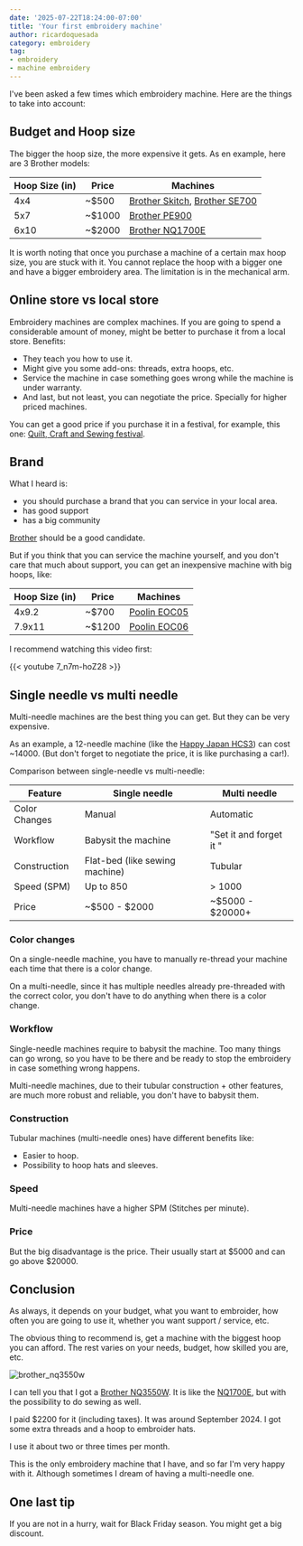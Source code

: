 ```yaml
---
date: '2025-07-22T18:24:00-07:00'
title: 'Your first embroidery machine'
author: ricardoquesada
category: embroidery
tag:
- embroidery
- machine embroidery
---
```


I've been asked a few times which embroidery machine.
Here are the things to take into account:

## Budget and Hoop size

The bigger the hoop size, the more expensive it gets. As en example, here are 3 Brother models:

| Hoop Size (in) | Price   | Machines                                                          |
|----------------|---------|-------------------------------------------------------------------|
| 4x4            | ~$500   | [Brother Skitch][brother_skitch], [Brother SE700][brother_se700]  |
| 5x7            | ~$1000  | [Brother PE900][brother_pe900]                                    |
| 6x10           | ~$2000  | [Brother NQ1700E][brother_nq1700e]                                |

It is worth noting that once you purchase a machine of a certain max hoop size, you are stuck with it.
You cannot replace the hoop with a bigger one and have a bigger embroidery area.
The limitation is in the mechanical arm.

## Online store vs local store

Embroidery machines are complex machines. If you are going to spend a considerable amount of money, might be better to
purchase it from a local store. Benefits:

* They teach you how to use it.
* Might give you some add-ons: threads, extra hoops, etc.
* Service the machine in case something goes wrong while the machine is under warranty.
* And last, but not least, you can negotiate the price. Specially for higher priced machines.

You can get a good price if you purchase it in a festival, for example, this one:
[Quilt, Craft and Sewing festival][festival].

## Brand

What I heard is:

* you should purchase a brand that you can service in your local area.
* has good support
* has a big community

[Brother][brother] should be a good candidate.

But if you think that you can service the machine yourself, and you don't care that much about support, 
you can get an inexpensive machine with big hoops, like:

| Hoop Size (in) | Price   | Machines                        |
|----------------|---------|---------------------------------|
| 4x9.2          | ~$700   | [Poolin EOC05][poolin_eoc05]    |
| 7.9x11         | ~$1200  | [Poolin EOC06][poolin_eoc06]    |

I recommend watching this video first:

{{< youtube 7_n7m-hoZ28 >}}

## Single needle vs multi needle

Multi-needle machines are the best thing you can get. But they can be very
expensive.

As an example, a 12-needle machine (like the [Happy Japan HCS3][happy_japan_hcs3])
can cost ~14000.
(But don't forget to negotiate the price, it is like purchasing a car!).

Comparison between single-needle vs multi-needle:

| Feature       | Single needle                  | Multi needle            |
|---------------|--------------------------------|-------------------------|
| Color Changes | Manual                         | Automatic               |
| Workflow      | Babysit the machine            | "Set it and forget it " | 
| Construction  | Flat-bed (like sewing machine) | Tubular                 |
| Speed (SPM)   | Up to 850                      | > 1000                  | 
| Price         | ~$500 - $2000                  | ~$5000 - $20000+        |

### Color changes

On a single-needle machine, you have to manually re-thread your machine each time
that there is a color change.

On a multi-needle, since it has multiple needles already pre-threaded with the
correct color, you don't have to do anything when there is a color change.

###  Workflow

Single-needle machines require to babysit the machine.
Too many things can go wrong, so you have to be there and be ready to stop the
embroidery in case something wrong happens.

Multi-needle machines, due to their tubular construction + other features,
are much more robust and reliable, you don't have to babysit them.

### Construction

Tubular machines (multi-needle ones) have different benefits like:

* Easier to hoop.
* Possibility to hoop hats and sleeves.

### Speed

Multi-needle machines have a higher SPM (Stitches per minute).

### Price

But the big disadvantage is the price. Their usually start at $5000 and can go above $20000.

## Conclusion

As always, it depends on your budget, what you want to embroider, how often
you are going to use it, whether you want support / service, etc.

The obvious thing to recommend is, get a machine with the biggest hoop you can afford.
The rest varies on your needs, budget, how skilled you are, etc.

![brother_nq3550w](/images/brother_nq3550w.jpeg)

I can tell you that I got a [Brother NQ3550W][brother_nq3550w].
It is like the [NQ1700E][brother_nq1700e], but with the possibility to do
sewing as well.

I paid $2200 for it (including taxes).
It was around September 2024.
I got some extra threads and a hoop to embroider hats.

I use it about two or three times per month.

This is the only embroidery machine that I have, and so far I'm very happy with it.
Although sometimes I dream of having a multi-needle one.

## One last tip

If you are not in a hurry, wait for Black Friday season.
You might get a big discount.

[brother]: https://www.brother-usa.com/home
[brother_skitch]: https://www.walmart.com/ip/Brother-Skitch-PP1-Single-Needle-Embroidery-Machine/5009658428
[brother_se700]: https://www.amazon.com/Brother-SE700-Embroidery-Wireless-Connected/dp/B0F4LQDHZR?gQT=1&th=1
[brother_pe900]: https://www.amazon.com/Brother-PE900-Embroidery-Connected-Touchscreen/dp/B0B8337QHR?th=1
[brother_nq1700e]: https://www.amazon.com/Brother-NQ1700E-Embroidery-Stitches-Lettering/dp/B0C8L3G644?th=1
[brother_nq3550w]: https://www.brother-usa.com/products/nq3550w
[festival]: https://quiltcraftsew.com/pleasanton.html
[poolin_eoc06]: https://richword.com/products/poolin-eoc06-new-computerized-homeuse-single-needle-embroidery-machine
[poolin_eoc05]: https://richword.com/products/poolin-eoc05-home-embroidery-machine
[happy_japan_hcs3]: https://happyjapanusa.com/embroidery-machines/happyjapan-hcs3-voyager/